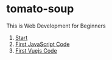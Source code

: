 # tomato-soup
This is Web Development for Beginners

1. [Start](./start/README.md)
2. [First JavaScript Code](./firstCode/README.md)
3. [First Vuejs Code](./firstVueJsCode/README.md)
